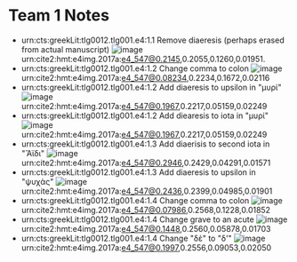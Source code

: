 # Team 1 Notes

- urn:cts:greekLit:tlg0012.tlg001.e4:1.1 Remove diaeresis (perhaps erased from actual manuscript)
![image](http://www.homermultitext.org/iipsrv?OBJ=IIP,1.0&FIF=/project/homer/pyramidal/deepzoom/hmt/e4img/2017a/e4_547.tif&RGN=0.2145,0.2055,0.1260,0.01951&wID=250&CVT=JPEG) urn:cite2:hmt:e4img.2017a:e4_547@0.2145,0.2055,0.1260,0.01951.
- urn:cts:greekLit:tlg0012.tlg001.e4:1.2 Change comma to colon
![image](http://www.homermultitext.org/iipsrv?OBJ=IIP,1.0&FIF=/project/homer/pyramidal/deepzoom/hmt/e4img/2017a/e4_547.tif&RGN=0.08234,0.2234,0.1672,0.02116&wID=250&CVT=JPEG)urn:cite2:hmt:e4img.2017a:e4_547@0.08234,0.2234,0.1672,0.02116
- urn:cts:greekLit:tlg0012.tlg001.e4:1.2 Add diaeresis to upsilon in "μυρί"
![image](http://www.homermultitext.org/iipsrv?OBJ=IIP,1.0&FIF=/project/homer/pyramidal/deepzoom/hmt/e4img/2017a/e4_547.tif&RGN=0.1967,0.2217,0.05159,0.02249&wID=250&CVT=JPEG)urn:cite2:hmt:e4img.2017a:e4_547@0.1967,0.2217,0.05159,0.02249
- urn:cts:greekLit:tlg0012.tlg001.e4:1.2 Add diearesis to iota in "μυρί"
![image](http://www.homermultitext.org/iipsrv?OBJ=IIP,1.0&FIF=/project/homer/pyramidal/deepzoom/hmt/e4img/2017a/e4_547.tif&RGN=0.1967,0.2217,0.05159,0.02249&wID=250&CVT=JPEG)urn:cite2:hmt:e4img.2017a:e4_547@0.1967,0.2217,0.05159,0.02249
- urn:cts:greekLit:tlg0012.tlg001.e4:1.3	Add diaerisis to second iota in "Ἄϊδι"
![image](http://www.homermultitext.org/iipsrv?OBJ=IIP,1.0&FIF=/project/homer/pyramidal/deepzoom/hmt/e4img/2017a/e4_547.tif&RGN=0.2946,0.2429,0.04291,0.01571&wID=250&CVT=JPEG)urn:cite2:hmt:e4img.2017a:e4_547@0.2946,0.2429,0.04291,0.01571
- urn:cts:greekLit:tlg0012.tlg001.e4:1.3 Add diaeresis to upsilon in "ψυχὰς"
![image](http://www.homermultitext.org/iipsrv?OBJ=IIP,1.0&FIF=/project/homer/pyramidal/deepzoom/hmt/e4img/2017a/e4_547.tif&RGN=0.2436,0.2399,0.04985,0.01901&wID=250&CVT=JPEG) urn:cite2:hmt:e4img.2017a:e4_547@0.2436,0.2399,0.04985,0.01901
- urn:cts:greekLit:tlg0012.tlg001.e4:1.4 Change comma to colon
![image](http://www.homermultitext.org/iipsrv?OBJ=IIP,1.0&FIF=/project/homer/pyramidal/deepzoom/hmt/e4img/2017a/e4_547.tif&RGN=0.07986,0.2568,0.1228,0.01852&wID=250&CVT=JPEG) urn:cite2:hmt:e4img.2017a:e4_547@0.07986,0.2568,0.1228,0.01852
- urn:cts:greekLit:tlg0012.tlg001.e4:1.4 Change grave to an acute
![image](http://www.homermultitext.org/iipsrv?OBJ=IIP,1.0&FIF=/project/homer/pyramidal/deepzoom/hmt/e4img/2017a/e4_547.tif&RGN=0.1448,0.2560,0.05878,0.01703&wID=250&CVT=JPEG) urn:cite2:hmt:e4img.2017a:e4_547@0.1448,0.2560,0.05878,0.01703
- urn:cts:greekLit:tlg0012.tlg001.e4:1.4 Change "δὲ" to "δ'"
![image](http://www.homermultitext.org/iipsrv?OBJ=IIP,1.0&FIF=/project/homer/pyramidal/deepzoom/hmt/e4img/2017a/e4_547.tif&RGN=0.1997,0.2556,0.09053,0.02050&wID=250&CVT=JPEG) urn:cite2:hmt:e4img.2017a:e4_547@0.1997,0.2556,0.09053,0.02050

